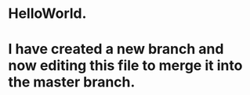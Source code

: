 # HelloWorld.
# I have created a new branch and now editing this file to merge it into the master branch.
